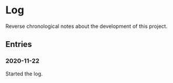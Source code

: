 # Log

Reverse chronological notes about the development of this project.

## Entries

### 2020-11-22

Started the log.
